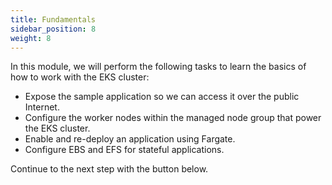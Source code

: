 ```yaml
---
title: Fundamentals
sidebar_position: 8
weight: 8
---
```


In this module, we will perform the following tasks to learn the basics of how to work with the EKS cluster:

* Expose the sample application so we can access it over the public Internet.
* Configure the worker nodes within the managed node group that power the EKS cluster.
* Enable and re-deploy an application using Fargate.
* Configure EBS and EFS for stateful applications.

Continue to the next step with the button below.
